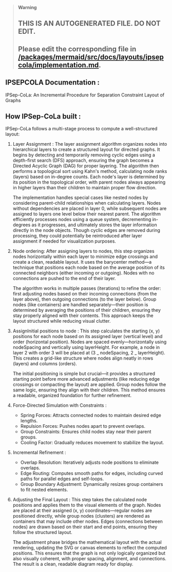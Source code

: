 > **Warning**
>
> ## THIS IS AN AUTOGENERATED FILE. DO NOT EDIT.
>
> ## Please edit the corresponding file in [/packages/mermaid/src/docs/layouts/ipsepcola/implementation.md](../../../packages/mermaid/src/docs/layouts/ipsepcola/implementation.md).

## IPSEPCOLA Documentation :

IPSep-CoLa: An Incremental Procedure for Separation Constraint Layout of Graphs

## How IPSep-CoLa built :

IPSep-CoLa follows a multi-stage process to compute a well-structured layout:

1. Layer Assignment :
   The layer assignment algorithm organizes nodes into hierarchical layers to create a structured layout for directed graphs. It begins by detecting and temporarily removing cyclic edges using a depth-first search (DFS) approach, ensuring the graph becomes a Directed Acyclic Graph (DAG) for proper layering. The algorithm then performs a topological sort using Kahn's method, calculating node ranks (layers) based on in-degree counts. Each node's layer is determined by its position in the topological order, with parent nodes always appearing in higher layers than their children to maintain proper flow direction.

   The implementation handles special cases like nested nodes by considering parent-child relationships when calculating layers. Nodes without dependencies are placed in layer 0, while subsequent nodes are assigned to layers one level below their nearest parent. The algorithm efficiently processes nodes using a queue system, decrementing in-degrees as it progresses, and ultimately stores the layer information directly in the node objects. Though cyclic edges are removed during processing, they could potentially be reintroduced after layer assignment if needed for visualization purposes.

2. Node ordering:
   After assigning layers to nodes, this step organizes nodes horizontally within each layer to minimize edge crossings and create a clean, readable layout. It uses the barycenter method—a technique that positions each node based on the average position of its connected neighbors (either incoming or outgoing). Nodes with no connections are pushed to the end of their layer.

   The algorithm works in multiple passes (iterations) to refine the order: first adjusting nodes based on their incoming connections (from the layer above), then outgoing connections (to the layer below). Group nodes (like containers) are handled separately—their position is determined by averaging the positions of their children, ensuring they stay properly aligned with their contents. This approach keeps the layout structured while reducing visual clutter.

3. AssignInitial positions to node :
   This step calculates the starting (x, y) positions for each node based on its assigned layer (vertical level) and order (horizontal position). Nodes are spaced evenly—horizontally using nodeSpacing and vertically using layerHeight. For example, a node in layer 2 with order 3 will be placed at (3 \_ nodeSpacing, 2 \_ layerHeight). This creates a grid-like structure where nodes align neatly in rows (layers) and columns (orders).

   The initial positioning is simple but crucial—it provides a structured starting point before more advanced adjustments (like reducing edge crossings or compacting the layout) are applied. Group nodes follow the same logic, ensuring they align with their children. This method ensures a readable, organized foundation for further refinement.

4. Force-Directed Simulation with Constraints :

   - Spring Forces: Attracts connected nodes to maintain desired edge lengths.
   - Repulsion Forces: Pushes nodes apart to prevent overlaps.
   - Group Constraints: Ensures child nodes stay near their parent groups.
   - Cooling Factor: Gradually reduces movement to stabilize the layout.

5. Incremental Refinement :

   - Overlap Resolution: Iteratively adjusts node positions to eliminate overlaps.
   - Edge Routing: Computes smooth paths for edges, including curved paths for parallel edges and self-loops.
   - Group Boundary Adjustment: Dynamically resizes group containers to fit nested elements.

6. Adjusting the Final Layout :
   This step takes the calculated node positions and applies them to the visual elements of the graph. Nodes are placed at their assigned (x, y) coordinates—regular nodes are positioned directly, while group nodes (clusters) are rendered as containers that may include other nodes. Edges (connections between nodes) are drawn based on their start and end points, ensuring they follow the structured layout.

   The adjustment phase bridges the mathematical layout with the actual rendering, updating the SVG or canvas elements to reflect the computed positions. This ensures that the graph is not only logically organized but also visually coherent, with proper spacing, alignment, and connections. The result is a clean, readable diagram ready for display.
